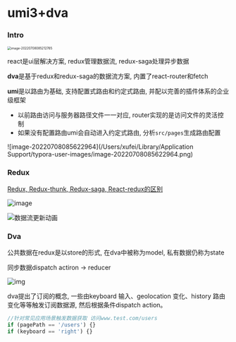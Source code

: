 # umi3+dva

### Intro

<img src="/Users/xufei/Library/Application Support/typora-user-images/image-20220708085212765.png" alt="image-20220708085212765" style="zoom:50%;" />

react是ui层解决方案, redux管理数据流, redux-saga处理异步数据

**dva**是基于redux和redux-saga的数据流方案, 内置了react-router和fetch

**umi**是以路由为基础, 支持配置式路由和约定式路由, 并配以完善的插件体系的企业级框架

+ 以前路由访问与服务器路径文件一一对应, router实现的是访问文件的灵活控制
+ 如果没有配置路由umi会自动进入约定式路由, 分析`src/pages`生成路由配置 

![image-20220708085622964](/Users/xufei/Library/Application Support/typora-user-images/image-20220708085622964.png)



### Redux

[Redux, Redux-thunk, Redux-saga, React-redux的区别](https://github.com/lulujianglab/blog/issues/34)

![image](https://user-images.githubusercontent.com/26807227/48754075-6150c680-eccb-11e8-83ba-f3463b08e952.png)

![数据流更新动画](http://cn.redux.js.org/assets/images/ReduxDataFlowDiagram-49fa8c3968371d9ef6f2a1486bd40a26.gif)

### Dva

公共数据在redux是以store的形式, 在dva中被称为model, 私有数据仍称为state

同步数据dispatch actiron -> reducer

![img](https://zos.alipayobjects.com/rmsportal/PPrerEAKbIoDZYr.png)

dva提出了订阅的概念, 一些由keyboard 输入、geolocation 变化、history 路由变化等等触发订阅数据源, 然后根据条件dispatch action。

```js
//针对常见应用场景触发数据获取 访问www.test.com/users
if (pagePath == '/users') {}
if (keyboard == 'right') {}
```




